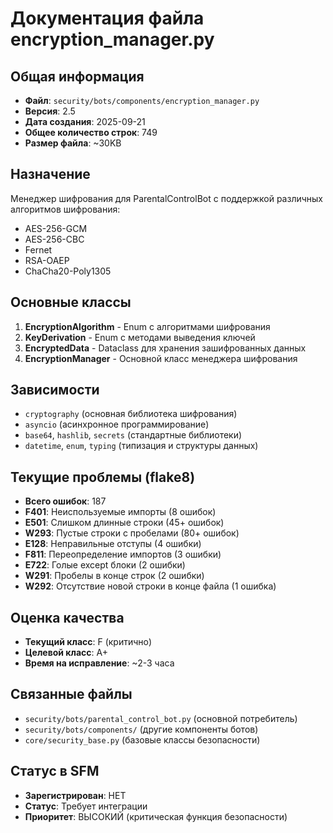# Документация файла encryption_manager.py

## Общая информация
- **Файл**: `security/bots/components/encryption_manager.py`
- **Версия**: 2.5
- **Дата создания**: 2025-09-21
- **Общее количество строк**: 749
- **Размер файла**: ~30KB

## Назначение
Менеджер шифрования для ParentalControlBot с поддержкой различных алгоритмов шифрования:
- AES-256-GCM
- AES-256-CBC
- Fernet
- RSA-OAEP
- ChaCha20-Poly1305

## Основные классы
1. **EncryptionAlgorithm** - Enum с алгоритмами шифрования
2. **KeyDerivation** - Enum с методами выведения ключей
3. **EncryptedData** - Dataclass для хранения зашифрованных данных
4. **EncryptionManager** - Основной класс менеджера шифрования

## Зависимости
- `cryptography` (основная библиотека шифрования)
- `asyncio` (асинхронное программирование)
- `base64`, `hashlib`, `secrets` (стандартные библиотеки)
- `datetime`, `enum`, `typing` (типизация и структуры данных)

## Текущие проблемы (flake8)
- **Всего ошибок**: 187
- **F401**: Неиспользуемые импорты (8 ошибок)
- **E501**: Слишком длинные строки (45+ ошибок)
- **W293**: Пустые строки с пробелами (80+ ошибок)
- **E128**: Неправильные отступы (4 ошибки)
- **F811**: Переопределение импортов (3 ошибки)
- **E722**: Голые except блоки (2 ошибки)
- **W291**: Пробелы в конце строк (2 ошибки)
- **W292**: Отсутствие новой строки в конце файла (1 ошибка)

## Оценка качества
- **Текущий класс**: F (критично)
- **Целевой класс**: A+
- **Время на исправление**: ~2-3 часа

## Связанные файлы
- `security/bots/parental_control_bot.py` (основной потребитель)
- `security/bots/components/` (другие компоненты ботов)
- `core/security_base.py` (базовые классы безопасности)

## Статус в SFM
- **Зарегистрирован**: НЕТ
- **Статус**: Требует интеграции
- **Приоритет**: ВЫСОКИЙ (критическая функция безопасности)